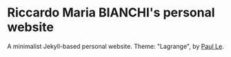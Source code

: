 # Riccardo Maria BIANCHI's personal website


A minimalist Jekyll-based personal website. Theme: "Lagrange", by [Paul Le](https://lenpaul.github.io/Lagrange/).

<!-- ![alt text](https://cloud.githubusercontent.com/assets/8409329/21747617/7ef0e18e-d53a-11e6-8f90-8bb14b62ba20.jpg "Lagrange Demo Image") -->
